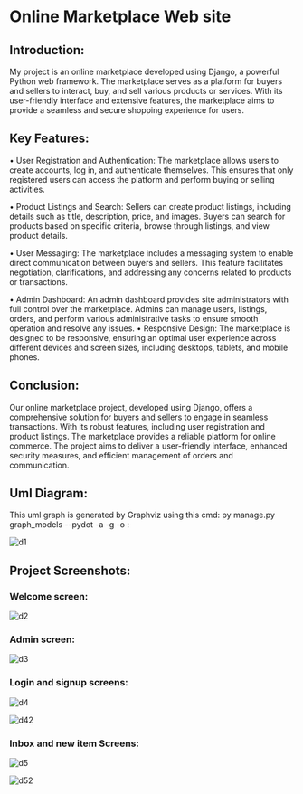 # Online Marketplace Web site

## Introduction:
My project is an online marketplace developed using Django, a powerful Python web framework. The marketplace serves as a platform for buyers and sellers to interact, buy, and sell various products or services. With its user-friendly interface and extensive features, the marketplace aims to provide a seamless and secure shopping experience for users.

## Key Features:

•	User Registration and Authentication: The marketplace allows users to create accounts, log in, and authenticate themselves. This ensures that only registered users can access the platform and perform buying or selling activities.

•	Product Listings and Search: Sellers can create product listings, including details such as title, description, price, and images. Buyers can search for products based on specific criteria, browse through listings, and view product details.

•	User Messaging: The marketplace includes a messaging system to enable direct communication between buyers and sellers. This feature facilitates negotiation, clarifications, and addressing any concerns related to products or transactions.

•	Admin Dashboard: An admin dashboard provides site administrators with full control over the marketplace. Admins can manage users, listings, orders, and perform various administrative tasks to ensure smooth operation and resolve any issues.
•	Responsive Design: The marketplace is designed to be responsive, ensuring an optimal user experience across different devices and screen sizes, including desktops, tablets, and mobile phones.

## Conclusion:
Our online marketplace project, developed using Django, offers a comprehensive solution for buyers and sellers to engage in seamless transactions. With its robust features, including user registration and product listings. The marketplace provides a reliable platform for online commerce. The project aims to deliver a user-friendly interface, enhanced security measures, and efficient management of orders and communication.


## Uml Diagram:
This uml graph is generated by Graphviz using this cmd: py manage.py graph_models --pydot -a -g -o :

![d1](https://github.com/josephib1/Django-Website/assets/105210115/782ff1bd-9b3b-4043-bcf4-6c1e1638edb0)


## Project Screenshots:
### Welcome screen:
 ![d2](https://github.com/josephib1/Django-Website/assets/105210115/432deab0-682a-4de3-b434-18629c720bc9)

### Admin screen: 
![d3](https://github.com/josephib1/Django-Website/assets/105210115/05ce50f5-7fdb-4ef5-80e2-050dce080606)

### Login and signup screens: 
![d4](https://github.com/josephib1/Django-Website/assets/105210115/cdcbada4-2e4a-45da-8d77-da488d87007c)

![d42](https://github.com/josephib1/Django-Website/assets/105210115/958644cf-e9bb-430b-8fe3-a91eb8e6fe57)
### Inbox and new item Screens: 
 ![d5](https://github.com/josephib1/Django-Website/assets/105210115/dd85fef5-5263-4a2e-8594-d61df7b7d235)

![d52](https://github.com/josephib1/Django-Website/assets/105210115/c563489c-d834-452b-ad27-61e306f81a4a)

